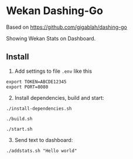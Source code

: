 # Wekan Dashing-Go

Based on https://github.com/gigablah/dashing-go

Showing Wekan Stats on Dashboard.

## Install

1) Add settings to file `.env` like this

```
export TOKEN=ABCDE12345
export PORT=8080
```
2) Install dependencies, build and start:
```
./install-dependencies.sh

./build.sh

./start.sh
```
3) Send text to dashboard:
```
./addstats.sh "Hello world"
```
